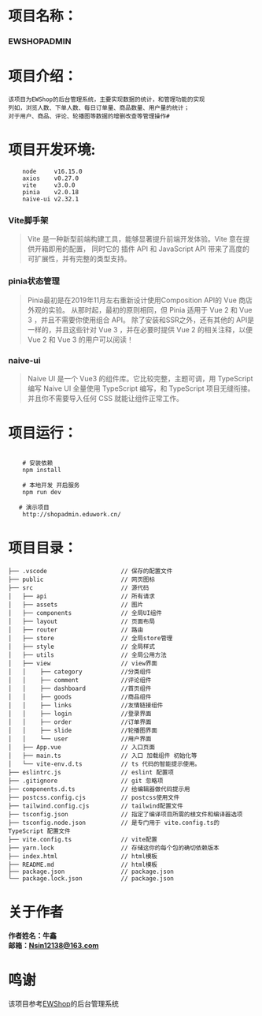 # 项目名称：
### **EWSHOPADMIN**
# 项目介绍：
```angular2html
该项目为EWShop的后台管理系统，主要实现数据的统计，和管理功能的实现
列如，浏览人数、下单人数、每日订单量、商品数量、用户量的统计；
对于用户、商品、评论、轮播图等数据的增删改查等管理操作# 
```
# 项目开发环境:
```angular2html
    node     v16.15.0
    axios    v0.27.0
    vite     v3.0.0
    pinia    v2.0.18
    naive-ui v2.32.1
```
### Vite脚手架
> Vite  是一种新型前端构建工具，能够显著提升前端开发体验。Vite 意在提供开箱即用的配置，
同时它的 插件 API 和 JavaScript API 带来了高度的可扩展性，并有完整的类型支持。
### pinia状态管理
> Pinia最初是在2019年11月左右重新设计使用Composition API的 Vue 商店外观的实验。
从那时起，最初的原则相同，但 Pinia 适用于 Vue 2 和 Vue 3 ，并且不需要你使用组合 API。
除了安装和SSR之外，还有其他的 API是一样的，并且这些针对 Vue 3 ，并在必要时提供 Vue 2
的相关注释，以便 Vue 2 和 Vue 3 的用户可以阅读！
### naive-ui
>Naive UI 是一个 Vue3 的组件库。它比较完整，主题可调，用 TypeScript 编写
Naive UI 全量使用 TypeScript 编写，和 TypeScript 项目无缝衔接。
并且你不需要导入任何 CSS 就能让组件正常工作。
# 项目运行：
```angular2html
 
    # 安装依赖
    npm install

    # 本地开发 开启服务
    npm run dev

   # 演示项目
    http://shopadmin.eduwork.cn/

```

# 项目目录：
```
├── .vscode                     // 保存的配置文件  
├── public                      // 网页图标            
├── src                         // 源代码  
│   ├── api                     // 所有请求  
│   ├── assets                  // 图片  
│   ├── components              // 全局UI组件  
│   ├── layout                  // 页面布局  
│   ├── router                  // 路由  
│   ├── store                   // 全局store管理  
│   ├── style                   // 全局样式
│   ├── utils                   // 全局公用方法   
│   ├── view                    // view界面  
│   │    ├── category           //分类组件  
│   │    ├── comment            //评论组件  
│   │    ├── dashboard          //首页组件  
│   │    ├── goods              //商品组件  
│   │    ├── links              //友情链接组件  
│   │    ├── login              //登录界面  
│   │    ├── order              //订单界面  
│   │    ├── slide              //轮播图界面  
│   │    └── user               //用户界面  
│   ├── App.vue                 // 入口页面  
│   ├── main.ts                 // 入口 加载组件 初始化等  
│   └── vite-env.d.ts           // ts 代码的智能提示使用。   
├── eslintrc.js                 // eslint 配置项  
├── .gitignore                  // git 忽略项  
├── components.d.ts             // 给编辑器做代码提示用  
├── postcss.config.cjs          // postcss使用文件
├── tailwind.config.cjs         // tailwind配置文件
├── tsconfig.json               // 指定了编译项目所需的根文件和编译器选项
├── tsconfig.node.json          // 是专门用于 vite.config.ts的 TypeScript 配置文件
├── vite.config.ts              // vite配置
├── yarn.lock                   // 存储这你的每个包的确切依赖版本
├── index.html                  // html模板
├── README.md                   // html模板
├── package.json                // package.json
└── package.lock.json           // package.json
```
# 关于作者
**作者姓名：牛鑫**  
**邮箱：Nsin12138@163.com**
# 鸣谢
该项目参考[EWShop](https://api.shop.eduwork.cn/)的后台管理系统
